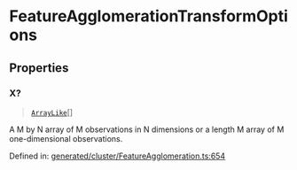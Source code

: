 # FeatureAgglomerationTransformOptions

## Properties

### X?

> [`ArrayLike`](../types/ArrayLike.md)[]

A M by N array of M observations in N dimensions or a length M array of M one-dimensional observations.

Defined in:  [generated/cluster/FeatureAgglomeration.ts:654](https://github.com/transitive-bullshit/scikit-learn-ts/blob/b59c1ff/packages/sklearn/src/generated/cluster/FeatureAgglomeration.ts#L654)
